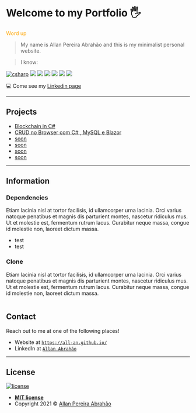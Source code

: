 # Welcome to my Portfolio 🖐

<span style="color:orange;">Word up</span>

> My name is Allan Pereira Abrahão and this is my minimalist  personal website.

> I know:

[![csharp](https://img.shields.io/badge/C%23-239120?style=for-the-badge&logo=c-sharp&logoColor=white)](https://github.com/all-an)
[![](https://img.shields.io/badge/JavaScript-323330?style=for-the-badge&logo=javascript&logoColor=F7DF1E)](https://github.com/all-an)
[![](https://img.shields.io/badge/HTML5-E34F26?style=for-the-badge&logo=html5&logoColor=white)](https://github.com/all-an) 
[![](https://img.shields.io/badge/CSS3-1572B6?style=for-the-badge&logo=css3&logoColor=white)](https://github.com/all-an) 
[![](https://img.shields.io/badge/Python-3776AB?style=for-the-badge&logo=python&logoColor=white)](https://github.com/all-an)
[![](https://img.shields.io/badge/MySQL-005C84?style=for-the-badge&logo=mysql&logoColor=white)](https://github.com/all-an)
[![](https://img.shields.io/badge/TypeScript-007ACC?style=for-the-badge&logo=typescript&logoColor=white)](https://github.com/all-an)


<!--![Portfolio Template](assets/main.png)-->

<!-- 
![GIF](assets/gg.gif) -->

💻 Come see my [Linkedin page](https://hrpaul.web.app/)

---

## Projects

- [Blockchain in C#](https://github.com/all-an/blockchain_csharp)
- [CRUD no Browser com C# , MySQL e Blazor](https://github.com/all-an/project_csharp_mysql)
- [soon](#usage)
- [soon](#contributing)
- [soon](#connect)
- [soon](#license)

---

## Information 

### Dependencies
Etiam lacinia nisl at tortor facilisis, id ullamcorper urna lacinia. Orci varius natoque penatibus et magnis dis parturient montes, nascetur ridiculus mus. Ut et molestie est, fermentum rutrum lacus. Curabitur neque massa, congue id molestie non, laoreet dictum massa.

- test
- test

### Clone

Etiam lacinia nisl at tortor facilisis, id ullamcorper urna lacinia. Orci varius natoque penatibus et magnis dis parturient montes, nascetur ridiculus mus. Ut et molestie est, fermentum rutrum lacus. Curabitur neque massa, congue id molestie non, laoreet dictum massa.
```shell

```


## Contact

Reach out to me at one of the following places!

- Website at <a href="https://all-an.github.io/" target="_blank">`https://all-an.github.io/`</a>
- LinkedIn at <a href="https://all-an.github.io/" target="_blank">`Allan Abrahão`</a>

---

## License

[![license](https://img.shields.io/github/license/hrishikeshpaul/portfolio-template?style=flat&logo=appveyor)](https://github.com/all-an/) 

- **[MIT license](http://opensource.org/licenses/mit-license.php)**
- Copyright 2021 © <a href="https://github.com/all-an/" target="_blank">Allan Pereira Abrahão</a>